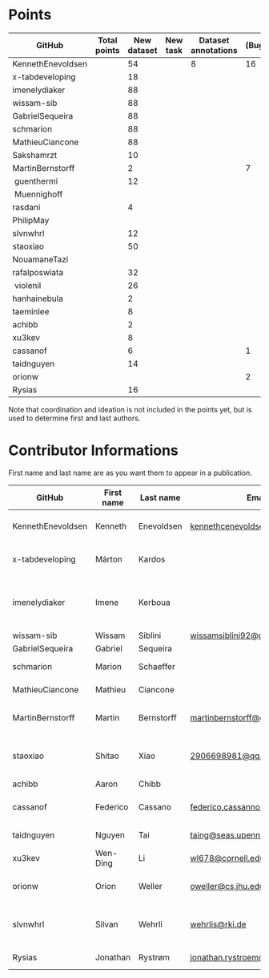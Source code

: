 # Points

| GitHub            | Total points | New dataset | New task | Dataset annotations | (Bug)fixes | Running Models | Review PR |  Paper Writing | Ideation | Coordination |
|-------------------| ------------ |-------------| -------- | ------------------- | ---------- | -------------- |-----------| -------------- | -------- | ------------- |
| KennethEnevoldsen |              | 54          |          |                   8 |         16 |                | 18        |                |          |             5 |
| x-tabdeveloping   |              | 18          |          |                     |            |                |           |                |          |               |
| imenelydiaker     |              | 88          |          |                     |            |                | 7         |                |          |               |
| wissam-sib        |              | 88          |          |                     |            |                | 1         |                |          |               |
| GabrielSequeira   |              | 88          |          |                     |            |                |           |                |          |               |
| schmarion         |              | 88          |          |                     |            |                |           |                |          |               |
| MathieuCiancone   |              | 88          |          |                     |            |                |           |                |          |               |
| Sakshamrzt        |              | 10          |          |                     |            |                |           |                |          |               |
| MartinBernstorff  |              | 2           |          |                     | 7          |                | 3         |                |          |               |
| guenthermi        |              | 12          |          |                     |            |                |           |                |          |               |
| Muennighoff       |              |             |          |                     |            |                | 8         |                |          |               |
| rasdani           |              | 4           |          |                     |            |                |           |                |          |               |
| PhilipMay         |              |             |          |                     |            |                | 1         |                |          |               |
| slvnwhrl          |              | 12           |          |                     |            |                |           |                |          |               |
| staoxiao          |              | 50          |          |                     |            |                |           |                |          |               |
| NouamaneTazi      |              |             |          |                     |            |                | 1         |                |          |               |
| rafalposwiata     |              | 32          |          |                     |            |                |           |                |          |               |
| violenil          |              | 26          |          |                     |            |                |           |                |          |               |
| hanhainebula      |              | 2           |          |                     |            |                |           |                |          |               |
| taeminlee         |              | 8           |          |                     |            |                |           |                |          |               |
| achibb            |              | 2           |          |                     |            |                | 0         |                |          |               |   
| xu3kev            |              | 8           |          |                     |            |                |           |                |          |               |
| cassanof          |              | 6           |          |                     | 1          | 1              |           |                |          |               |
| taidnguyen        |              | 14          |          |                     |            |                |           |                |          |               |
| orionw         |              |            |          |                     |      2      |              |           |                |          |               |
| Rysias |              |     16      |          |                    |          |                |         |                |          |              |

Note that coordination and ideation is not included in the points yet, but is used to determine first and last authors.

# Contributor Informations

First name and last name are as you want them to appear in a publication.

| GitHub            | First name | Last name  | Email                        | User on openreview   | Affiliations                                          |
| ----------------- | ---------- | ---------- | ---------------------------- | -------------------- | ----------------------------------------------------- |
| KennethEnevoldsen | Kenneth    | Enevoldsen | kennethcenevoldsen@gmail.com | ~Kenneth_Enevoldsen1 | Aarhus University, Denmark                            |
| x-tabdeveloping   | Márton     | Kardos     |                              | ~Márton_Kardos1      | Aarhus University, Denmark                            |
| imenelydiaker     | Imene      | Kerboua    |                              |                      | Esker, Lyon, France && INSA Lyon, LIRIS, Lyon, France |
| wissam-sib        | Wissam     | Siblini    | wissamsiblini92@gmail.com    |                      | N/A                                                   |
| GabrielSequeira   | Gabriel    | Sequeira   |                              |                      | N/A                                                   |
| schmarion         | Marion     | Schaeffer  |                              |  ~Marion_Schaeffer1  |  Wikit, Lyon, France                                  |
| MathieuCiancone   | Mathieu    | Ciancone   |                              |                      |  Wikit, Lyon, France                                  |
| MartinBernstorff  | Martin     | Bernstorff | martinbernstorff@gmail.com   | ~Martin_Bernstorff1  |  Aarhus University, Denmark                           |
| staoxiao          | Shitao     | Xiao       | 2906698981@qq.com            | ~Shitao_Xiao1        |  Beijing Academy of Artificial Intelligence           |
| achibb           | Aaron       | Chibb      |                              |                      | N/A                                                   |
| cassanof          | Federico   | Cassano    | federico.cassanno@federico.codes | ~Federico_Cassano1 | Northeastern University, Boston, USA                |
| taidnguyen        | Nguyen     | Tai        | taing@seas.upenn.edu         | ~Nguyen_Tai1         |  University of Pennsylvania                           |
| xu3kev            | Wen-Ding   | Li         | wl678@cornell.edu            | ~Wen-Ding_Li1        |  Cornell University                                   |
| orionw          | Orion     | Weller       | oweller@cs.jhu.edu            | ~Orion_Weller1        |  Johns Hopkins University          |
| slvnwhrl          | Silvan     | Wehrli       | wehrlis@rki.de            | ~Silvan_Wehrli1        | Robert Koch Institute, Berlin, Germany          |
| Rysias | Jonathan    | Rystrøm | jonathan.rystroem@gmail.com |  | University of Oxford, UK                            |
